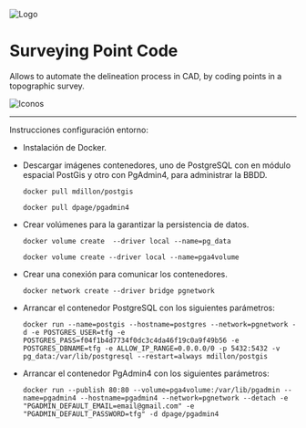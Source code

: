 ![Logo](https://github.com/EduardoRisco/SurveyingPointCode/blob/master/Docs/Logo/Logo_spc.png)

# Surveying Point Code
Allows to automate the delineation process in CAD, by coding points in a topographic survey.

![Iconos](https://github.com/EduardoRisco/SurveyingPointCode/blob/master/Docs/Logo/Transf_opt.png)

------

Instrucciones configuración entorno:

- Instalación de Docker.


- Descargar imágenes contenedores, uno  de PostgreSQL con en módulo espacial PostGis  y otro con PgAdmin4, para administrar la BBDD.

   ```
   docker pull mdillon/postgis
   ```

   ```
   docker pull dpage/pgadmin4
   ```

- Crear volúmenes para la garantizar la persistencia de datos.

  ```
  docker volume create  --driver local --name=pg_data
  ```

  ``````
  docker volume create --driver local --name=pga4volume
  ``````


- Crear una conexión para comunicar los contenedores.

  ```
  docker network create --driver bridge pgnetwork
  ```

- Arrancar el contenedor PostgreSQL con los siguientes parámetros:

  ```
  docker run --name=postgis --hostname=postgres --network=pgnetwork -d -e POSTGRES_USER=tfg -e POSTGRES_PASS=f04f1b4d7734f0dc3c4da46f19c0a9f49b56 -e POSTGRES_DBNAME=tfg -e ALLOW_IP_RANGE=0.0.0.0/0 -p 5432:5432 -v pg_data:/var/lib/postgresql --restart=always mdillon/postgis
  ```

- Arrancar el contenedor PgAdmin4 con los siguientes parámetros:

  ```
  docker run --publish 80:80 --volume=pga4volume:/var/lib/pgadmin --name=pgadmin4 --hostname=pgadmin4 --network=pgnetwork --detach -e "PGADMIN_DEFAULT_EMAIL=email@gmail.com" -e "PGADMIN_DEFAULT_PASSWORD=tfg" -d dpage/pgadmin4
  ```



